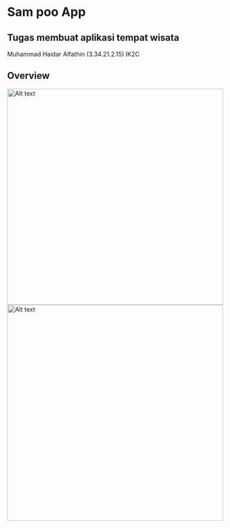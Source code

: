 # Sam poo App

## Tugas membuat aplikasi tempat wisata
Muhammad Haidar Alfathin (3.34.21.2.15)
IK2C

## Overview
<img src="https://user-images.githubusercontent.com/24749494/198841797-74b01fed-2b5c-4cf4-9ff2-f79e72acdaec.jpeg" alt="Alt text" style="height: 500px;">
<img src="https://user-images.githubusercontent.com/24749494/198841799-69e1e642-e077-4197-aee7-1cc485b3ceb7.jpeg" alt="Alt text" style="height: 500px;">

